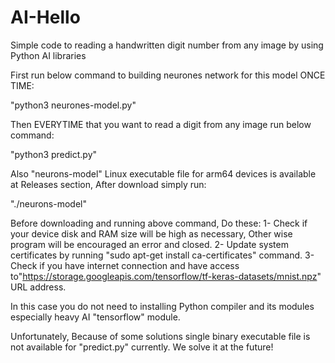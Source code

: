 # AI-Hello
Simple code to reading a handwritten digit number from any image by using Python AI libraries

First run below command to building neurones network for this model ONCE TIME:

"python3 neurones-model.py"

Then EVERYTIME that you want to read a digit from any image run below command:

"python3 predict.py"

Also "neurons-model" Linux executable file for arm64 devices is available at Releases section, After download simply run:

"./neurons-model"

Before downloading and running above command, Do these:
1- Check if your device disk and RAM size will be high as necessary, Other wise program will be encouraged an error and closed.
2- Update system certificates by running "sudo apt-get install ca-certificates" command.
3- Check if you have internet connection and have access to"https://storage.googleapis.com/tensorflow/tf-keras-datasets/mnist.npz" URL address.

In this case you do not need to installing Python compiler and its modules especially heavy AI "tensorflow" module.

Unfortunately, Because of some solutions single binary executable file is not available for "predict.py" currently. We solve it at the future!
